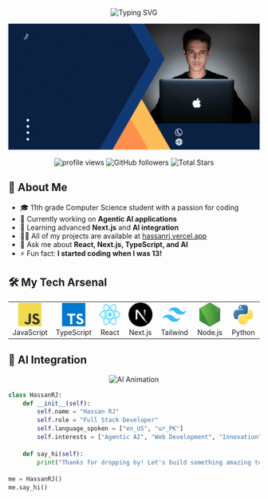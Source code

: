 <div align="center">
  <img src="https://readme-typing-svg.herokuapp.com?font=Fira+Code&size=32&duration=3000&pause=1000&color=F70000&center=true&vCenter=true&width=600&lines=Hello%2C+I'm+Hassan+RJ;Full+Stack+Developer;AI+Enthusiast;Student+Innovator" alt="Typing SVG" />
</div>


![logo](https://github.com/Hassan3108huzaifa/Hassan3108huzaifa/blob/main/banner.gif)

<p align="center">
  <img src="https://komarev.com/ghpvc/?username=hassanrj-3108&label=Profile%20views&color=0e75b6&style=flat" alt="profile views" />
  <img alt="GitHub followers" src="https://img.shields.io/github/followers/hassanrj-3108?label=Followers&style=social">
  <img src="https://img.shields.io/github/stars/hassanrj-3108?label=Stars" alt="Total Stars">
</p>

## 💫 About Me

- 🎓 11th grade Computer Science student with a passion for coding
- 🔭 Currently working on **Agentic AI applications**
- 🌱 Learning advanced **Next.js** and **AI integration**
- 👨‍💻 All of my projects are available at [hassanrj.vercel.app](https://hassanrj.vercel.app)
- 💬 Ask me about **React, Next.js, TypeScript, and AI**
- ⚡ Fun fact: **I started coding when I was 13!**

## 🛠️ My Tech Arsenal

<table>
  <tr>
    <td align="center" width="96">
      <a href="#">
        <img src="https://raw.githubusercontent.com/devicons/devicon/master/icons/javascript/javascript-original.svg" width="48" height="48" alt="JavaScript" />
      </a>
      <br>JavaScript
    </td>
    <td align="center" width="96">
      <a href="#">
        <img src="https://raw.githubusercontent.com/devicons/devicon/master/icons/typescript/typescript-original.svg" width="48" height="48" alt="TypeScript" />
      </a>
      <br>TypeScript
    </td>
    <td align="center" width="96">
      <a href="#">
        <img src="https://raw.githubusercontent.com/devicons/devicon/master/icons/react/react-original.svg" width="48" height="48" alt="React" />
      </a>
      <br>React
    </td>
    <td align="center" width="96">
      <a href="#">
        <img src="https://raw.githubusercontent.com/devicons/devicon/master/icons/nextjs/nextjs-original.svg" width="48" height="48" alt="Next.js" />
      </a>
      <br>Next.js
    </td>
    <td align="center" width="96">
      <a href="#">
        <img src="https://raw.githubusercontent.com/devicons/devicon/master/icons/tailwindcss/tailwindcss-plain.svg" width="48" height="48" alt="TailwindCSS" />
      </a>
      <br>Tailwind
    </td>
    <td align="center" width="96">
      <a href="#">
        <img src="https://raw.githubusercontent.com/devicons/devicon/master/icons/nodejs/nodejs-original.svg" width="48" height="48" alt="Node.js" />
      </a>
      <br>Node.js
    </td>
    <td align="center" width="96">
      <a href="#">
        <img src="https://raw.githubusercontent.com/devicons/devicon/master/icons/python/python-original.svg" width="48" height="48" alt="Python" />
      </a>
      <br>Python
    </td>
  </tr>
</table>

## 🧠 AI Integration

<p align="center">
  <img src="https://media.giphy.com/media/l4FGDUzFYjB7W9Wko/giphy.gif" width="400" alt="AI Animation">
</p>

```python
class HassanRJ:
    def __init__(self):
        self.name = "Hassan RJ"
        self.role = "Full Stack Developer"
        self.language_spoken = ["en_US", "ur_PK"]
        self.interests = ["Agentic AI", "Web Development", "Innovation"]
        
    def say_hi(self):
        print("Thanks for dropping by! Let's build something amazing together!")

me = HassanRJ()
me.say_hi()

